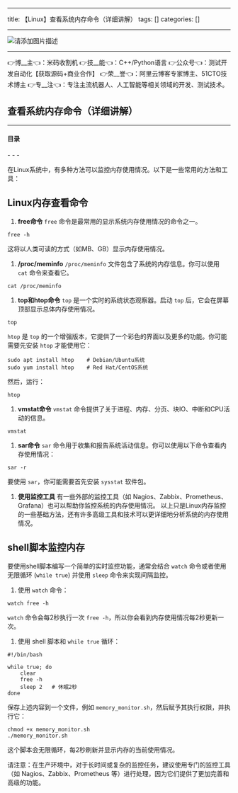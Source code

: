 
--- 
title:  【Linux】查看系统内存命令（详细讲解） 
tags: []
categories: [] 

---
>  
 <img src="https://img-blog.csdnimg.cn/6e2c8c7bccdc41cd911dc26a692693a2.jpeg" alt="请添加图片描述"> 
 <hr> 
 👉博__主👈：米码收割机 👉技__能👈：C++/Python语言 👉公众号👈：测试开发自动化【获取源码+商业合作】 👉荣__誉👈：阿里云博客专家博主、51CTO技术博主 👉专__注👈：专注主流机器人、人工智能等相关领域的开发、测试技术。 


>  
 <h2>查看系统内存命令（详细讲解）</h2> 
 <hr> 
  
  
  <h4>目录</h4> 
  - - -  
  
  


在Linux系统中，有多种方法可以监控内存使用情况。以下是一些常用的方法和工具：

## Linux内存查看命令
1. **free命令** `free` 命令是最常用的显示系统内存使用情况的命令之一。
```
free -h

```

这将以人类可读的方式（如MB、GB）显示内存使用情况。
1. **/proc/meminfo** `/proc/meminfo` 文件包含了系统的内存信息。你可以使用 `cat` 命令来查看它。
```
cat /proc/meminfo

```
1. **top和htop命令** `top` 是一个实时的系统状态观察器。启动 `top` 后，它会在屏幕顶部显示总体内存使用情况。
```
top

```

`htop` 是 `top` 的一个增强版本，它提供了一个彩色的界面以及更多的功能。你可能需要先安装 `htop` 才能使用它：

```
sudo apt install htop    # Debian/Ubuntu系统
sudo yum install htop    # Red Hat/CentOS系统

```

然后，运行：

```
htop

```
1. **vmstat命令** `vmstat` 命令提供了关于进程、内存、分页、块IO、中断和CPU活动的信息。
```
vmstat

```
1. **sar命令** `sar` 命令用于收集和报告系统活动信息。你可以使用以下命令查看内存使用情况：
```
sar -r

```

要使用 `sar`，你可能需要首先安装 `sysstat` 软件包。
1. **使用监控工具** 有一些外部的监控工具（如 Nagios、Zabbix、Prometheus、Grafana）也可以帮助你监控系统的内存使用情况。
以上只是Linux内存监控的一些基础方法，还有许多高级工具和技术可以更详细地分析系统的内存使用情况。

## shell脚本监控内存

要使用shell脚本编写一个简单的实时监控功能，通常会结合 `watch` 命令或者使用无限循环 (`while true`) 并使用 `sleep` 命令来实现间隔监控。
1. 使用 `watch` 命令：
```
watch free -h

```

`watch` 命令会每2秒执行一次 `free -h`，所以你会看到内存使用情况每2秒更新一次。
1. 使用 shell 脚本和 `while true` 循环：
```
#!/bin/bash

while true; do
    clear
    free -h
    sleep 2   # 休眠2秒
done

```

保存上述内容到一个文件，例如 `memory_monitor.sh`，然后赋予其执行权限，并执行它：

```
chmod +x memory_monitor.sh
./memory_monitor.sh

```

这个脚本会无限循环，每2秒刷新并显示内存的当前使用情况。

请注意：在生产环境中，对于长时间或复杂的监控任务，建议使用专门的监控工具（如 Nagios、Zabbix、Prometheus 等）进行处理，因为它们提供了更加完善和高级的功能。
